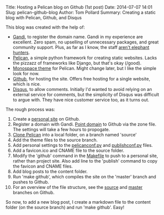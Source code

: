 Title: Hosting a Pelican blog on Github (1st post)
Date: 2014-07-07 14:01
Slug: pelican-github-blog
Author: Tom Pollard
Summary: Creating a static blog with Pelican, Github, and Disqus

This blog was created with the help of:

* [Gandi](http://gandi.net/), to register the domain name. Gandi in my experience are excellent. Zero spam, no upselling of unnecessary packages, and great community support. Plus, as far as I know, the staff [aren't elephant hunters](http://www.huffingtonpost.com/2011/03/31/bob-parsons-godaddy-ceo-elephant-hunt_n_843121.html).
* [Pelican](http://getpelican.com/), a simple python framework for creating static websites. Lacks the pizzazz of frameworks like Django, but that's okay (/good).
* [Monospace theme](https://github.com/getpelican/pelican-themes/tree/master/monospace) for Pelican. Might change later, but I like the simple look for now.
* [Github](https://github.com/), for hosting the site. Offers free hosting for a single website, which is nice.
* [Disqus](https://disqus.com/), to allow comments. Initially I'd wanted to avoid relying on an external service for comments, but the simplicity of Disqus was difficult to argue with. They have nice customer service too, as it turns out.

The rough process was:

1. Create a [personal site](https://pages.github.com/) on Github.
2. Register a domain with Gandi. [Point domain](http://wiki.gandi.net/dokuwiki/en/dns/zone/a-record) to Github via the zone file. The settings will take a few hours to propogate.
3. [Clone Pelican](https://github.com/getpelican/) into a local folder, on a branch named 'source'
4. Add the theme files to the source branch.
5. Add personal settings to the [pelicanconf.py](https://github.com/tompollard/tompollard.github.io/blob/source/pelicanconf.py) and [publishconf.py](https://github.com/tompollard/tompollard.github.io/blob/source/publishconf.py) files. 
6. Add a favicon.ico and CNAME file to the source folder.
7. Modify the 'github' command in the [Makefile](https://github.com/tompollard/tompollard.github.io/blob/source/Makefile) to push to a personal site, rather than project site. Also add line to the 'publish' command to copy the favicon and CNAME files.
8. Add blog posts to the content folder.
9. Run 'make github', which compiles the site on the 'master' branch and pushes to Github.
10. For an overview of the file structure, see the [source](https://github.com/tompollard/tompollard.github.io/tree/source) and [master](https://github.com/tompollard/tompollard.github.io) branches on Github.

So now, to add a new blog post, I create a markdown file to the content folder (on the source branch) and run 'make github'. Easy!
